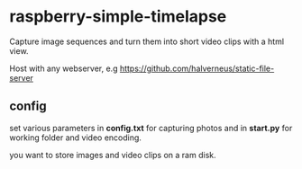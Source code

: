 # raspberry-simple-timelapse
Capture image sequences and turn them into short video clips with a html view.

Host with any webserver, e.g https://github.com/halverneus/static-file-server

## config
set various parameters in __config.txt__ for capturing photos and in __start.py__ for working folder and video encoding.

you want to store images and video clips on a ram disk.
